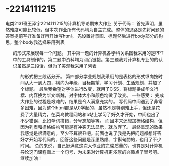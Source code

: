 # -2214111215
电类2131班王泽宇2214111215的计算机导论期末大作业
关于代码：
首先声明，虽然难度可能比较低，但本次作业所有代码均为自主完成。整体的思路是先将问题的答案提前写好准备好再开始写html。
先设置背景图、标题然后进行body部分的构思，整个body我选择采用列表<ol>的形式来展现每一个问题。
其中第一题的计算机各学科关系图我采用的是PPT中的工具制作的。第二题中资料均为网页链接。第三题我对计算机专业的的认识虽然是三段话，但为了美观我采用了列表<ul>的形式把三段话分开。
第四部分学业规划我采用的是表格<table>的形式纵向按时间从大一到大四，横向为年级、目标期望、学习计划、生活规划，并加了个标题。
最后我希望对字体进行改变，就用了CSS，将标题换成华文行楷、内容换为华文新魏，对字体大小和颜色均做了改变。
一些感受：
完成大作业的过程是艰难的，结果是令人满意充实的。
写代码中间遇到了非常多困难，因为整个html都是从0学起的，虽然不是特别难上手，但还是花费了大量精力，在菜鸟教程网站和b站上学习了好久才开始，中间也出了不少错误，比如单词拼错，分号忘加等等。
而且本来还想加栅格结构，但因为列表和栅格结构可能是有冲突无法显示，就放弃了。
最终呈现的效果我感觉是很满意的，至少不算很丑吧。前面也说了我是先把问题都想好答好才开始写代码的，回答这些问题是深思熟虑、字斟句酌的，也用了不少时间。
总的来说，自己挺满意这次大作业的完成质量的，也算是对计算机导论这门课程画上一个句号，为未来对计算机更浓厚的兴趣点了冒号吧。继续加油！
